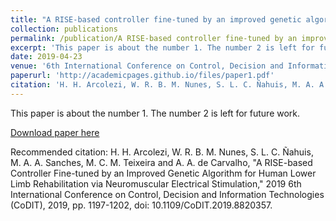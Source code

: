 ```yaml
---
title: "A RISE-based controller fine-tuned by an improved genetic algorithm for human lower limb rehabilitation via neuromuscular electrical stimulation"
collection: publications
permalink: /publication/A RISE-based controller fine-tuned by an improved genetic algorithm for human lower limb rehabilitation via neuromuscular electrical stimulation
excerpt: 'This paper is about the number 1. The number 2 is left for future work.'
date: 2019-04-23
venue: '6th International Conference on Control, Decision and Information Technologies (CoDIT)'
paperurl: 'http://academicpages.github.io/files/paper1.pdf'
citation: 'H. H. Arcolezi, W. R. B. M. Nunes, S. L. C. Ñahuis, M. A. A. Sanches, M. C. M. Teixeira and A. A. de Carvalho, "A RISE-based Controller Fine-tuned by an Improved Genetic Algorithm for Human Lower Limb Rehabilitation via Neuromuscular Electrical Stimulation," 2019 6th International Conference on Control, Decision and Information Technologies (CoDIT), 2019, pp. 1197-1202, doi: 10.1109/CoDIT.2019.8820357.'
---
```

This paper is about the number 1. The number 2 is left for future work.

[Download paper here](http://hharcolezi.github.io/files/2019_CODIT_control.pdf)

Recommended citation: H. H. Arcolezi, W. R. B. M. Nunes, S. L. C. Ñahuis, M. A. A. Sanches, M. C. M. Teixeira and A. A. de Carvalho, "A RISE-based Controller Fine-tuned by an Improved Genetic Algorithm for Human Lower Limb Rehabilitation via Neuromuscular Electrical Stimulation," 2019 6th International Conference on Control, Decision and Information Technologies (CoDIT), 2019, pp. 1197-1202, doi: 10.1109/CoDIT.2019.8820357.
